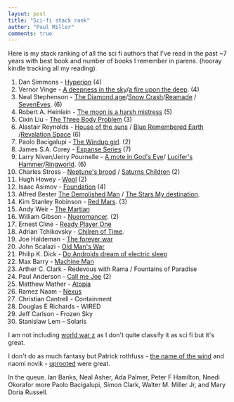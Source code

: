 ```yaml
--- 
layout: post
title: "Sci-fi stack rank"
author: "Paul Miller"
comments: true
---
```


Here is my stack ranking of all the sci fi authors that I've read in the past ~7 years with best book and number of books I remember in parens. (hooray kindle tracking all my reading). 

1. Dan Simmons - [Hyperion](https://amzn.to/2EtC4xm) (4)
1. Vernor Vinge - [A deepness in the sky](https://amzn.to/2qeoUzT)/[a fire upon the deep](https://amzn.to/2GIZG2Z). (4)
1. Neal Stephenson - [The Diamond age](https://amzn.to/2GFVjJT)/[Snow Crash](https://amzn.to/2IDctEn)/[Reamade](https://amzn.to/2HgvCws) / [SevenEves](https://amzn.to/2EtYsq8). (6)
1. Robert A. Heinlein - [The moon is a harsh mistress](https://amzn.to/2H2LG7n) (5)
1. Cixin Liu - [The Three Body Problem](https://amzn.to/2qfiEac) (3)
1. Alastair Reynolds - [House of the suns](https://amzn.to/2H6TNji) / [Blue Remembered Earth](https://amzn.to/2GJGhPs) /[Revalation Space](https://amzn.to/2qeVLDX)  (6)
1. Paolo Bacigalupi - [The Windup girl](https://amzn.to/2Hgbzyh). (2)
1. James S.A. Corey - [Expanse Series](https://amzn.to/2EtC4xm) (7)
1. Larry Niven/Jerry Pournelle  - [A mote in God's Eye](https://amzn.to/2GNfVfu)/ [Lucifer's Hammer](https://amzn.to/2qgUlIX)/[Ringworld](https://amzn.to/2HfooZD).  (6)
1. Charles Stross  - [Neptune's brood](https://amzn.to/2uTrvUy) / [Saturns Children](https://amzn.to/2GFOjg8) (2)
1. Hugh Howey - [Wool](https://amzn.to/2GJMB9w) (2)
1. Isaac Asimov - [Foundation](https://amzn.to/2EsAJqD) (4)
1. Alfred Bester [The Demolished Man](https://amzn.to/2qf8UNc) / [The Stars My destination](https://amzn.to/2GFCkiO). 
1. Kim Stanley Robinson - [Red Mars](https://amzn.to/2EtWJkE). (3)
1. Andy Weir - [The Martian](https://amzn.to/2qdMKLt)
1. William Gibson - [Nueromancer](https://amzn.to/2GK1x7o). (2)
1. Ernest Cline - [Ready Player One](https://amzn.to/2IyhQVG)
1. Adrian Tchikovsky - [Chilren of Time](https://amzn.to/2ICumTM). 
1. Joe Haldeman - [The forever war](https://amzn.to/2qfzkhV)
1. John Scalazi - [Old Man's War](https://amzn.to/2uRKYFq)
1. Philip K. Dick  - [Do Androids dream of electric sleep](https://amzn.to/2IBpnD6)
1. Max Barry - [Machine Man](https://amzn.to/2uTmdsd)
1. Arther C. Clark - Redevous with Rama / Fountains of Paradise
1. Paul Anderson - [Call me Joe](https://amzn.to/2IAeJwb) (2)
1. Matthew Mather  - [Atopia](https://amzn.to/2Hk1MHm)
1. Ramez Naam - [Nexus](https://www.amazon.com/gp/product/B00TOZI7FM/ref=as_li_tl?ie=UTF8&tag=paulgmiller-20&camp=1789&creative=9325&linkCode=as2&creativeASIN=B00TOZI7FM&linkId=01173041ff3c3f44d13581887c40f62f)
1. Christian Cantrell - Containment
1. Douglas E Richards - WIRED  
1. Jeff Carlson - Frozen Sky
1. Stanislaw Lem - Solaris

I am not including [world war z](https://amzn.to/2EtEwE2) as I don't quite classify it as sci fi but it's great. 

I don't do as much fantasy but Patrick rothfuss - [the name of the wind](https://amzn.to/2GJhOtz) and naomi novik - [uprooted](https://amzn.to/2GGs4Xt) were great. 

In the queue. Ian Banks, Neal Asher, Ada Palmer, Peter F Hamilton, Nnedi Okorafor more Paolo Bacigalupi, Simon Clark, Walter M. Miller Jr, and Mary Doria Russell.